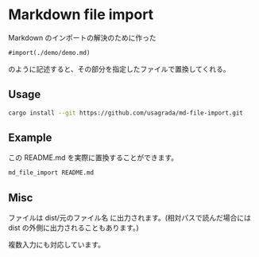 # Markdown file import

Markdown のインポートの解決のために作った

```txt
#import(./demo/demo.md)
```

のように記述すると、その部分を指定したファイルで置換してくれる。

## Usage

```bash
cargo install --git https://github.com/usagrada/md-file-import.git
```

## Example

この README.md を実際に置換することができます。

```bash
md_file_import README.md
```

## Misc

ファイルは dist/元のファイル名 に出力されます。(相対パスで読んだ場合にはdist の外側に出力されることもあります。)

複数入力にも対応しています。

